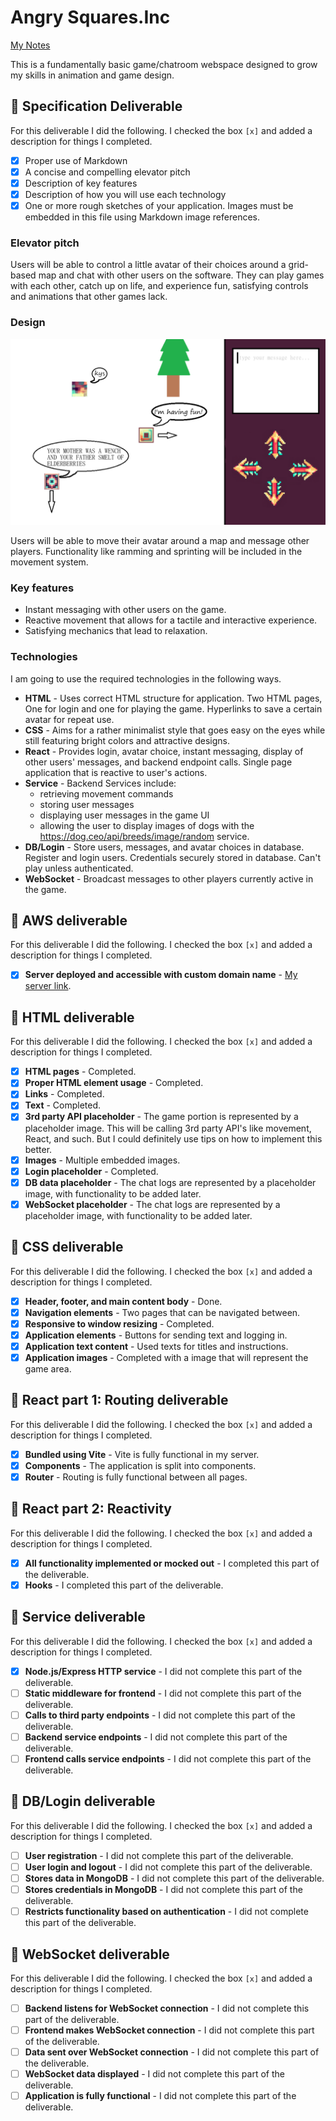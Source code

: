 # Angry Squares.Inc

[My Notes](notes.md)

This is a fundamentally basic game/chatroom webspace designed to grow my skills in animation and game design. 

## 🚀 Specification Deliverable

For this deliverable I did the following. I checked the box `[x]` and added a description for things I completed.

- [x] Proper use of Markdown
- [x] A concise and compelling elevator pitch
- [x] Description of key features
- [x] Description of how you will use each technology
- [x] One or more rough sketches of your application. Images must be embedded in this file using Markdown image references.

### Elevator pitch

Users will be able to control a little avatar of their choices around a grid-based map and chat with other users on the software. They can play games with each other, catch up on life, and experience fun, satisfying controls and animations that other games lack.

### Design

![Design image](temporary.png)

Users will be able to move their avatar around a map and message other players. Functionality like ramming and sprinting will be included in the movement system.

### Key features

- Instant messaging with other users on the game.
- Reactive movement that allows for a tactile and interactive experience.
- Satisfying mechanics that lead to relaxation.

### Technologies

I am going to use the required technologies in the following ways.

- **HTML** -  Uses correct HTML structure for application. Two HTML pages, One for login and one for playing the game. Hyperlinks to save a certain avatar for repeat use.
- **CSS** - Aims for a rather minimalist style that goes easy on the eyes while still featuring bright colors and attractive designs.
- **React** - Provides login, avatar choice, instant messaging, display of other users' messages, and backend endpoint calls. Single page application that is reactive to user's actions.
- **Service** - Backend Services include:
  - retrieving movement commands
  - storing user messages
  - displaying user messages in the game UI
  - allowing the user to display images of dogs with the https://dog.ceo/api/breeds/image/random service. 
- **DB/Login** - Store users, messages, and avatar choices in database. Register and login users. Credentials securely stored in database. Can't play unless authenticated.
- **WebSocket** - Broadcast messages to other players currently active in the game.

## 🚀 AWS deliverable

For this deliverable I did the following. I checked the box `[x]` and added a description for things I completed.

- [x] **Server deployed and accessible with custom domain name** - [My server link](https://coolsquares-webserver.click).

## 🚀 HTML deliverable

For this deliverable I did the following. I checked the box `[x]` and added a description for things I completed.

- [x] **HTML pages** - Completed.
- [x] **Proper HTML element usage** - Completed.
- [x] **Links** - Completed.
- [x] **Text** - Completed.
- [x] **3rd party API placeholder** - The game portion is represented by a placeholder image. This will be calling 3rd party API's like movement, React, and such. But I could definitely use tips on how to implement this better.
- [x] **Images** - Multiple embedded images.
- [x] **Login placeholder** - Completed.
- [x] **DB data placeholder** - The chat logs are represented by a placeholder image, with functionality to be added later. 
- [x] **WebSocket placeholder** - The chat logs are represented by a placeholder image, with functionality to be added later.

## 🚀 CSS deliverable

For this deliverable I did the following. I checked the box `[x]` and added a description for things I completed.

- [x] **Header, footer, and main content body** - Done.
- [x] **Navigation elements** - Two pages that can be navigated between.
- [x] **Responsive to window resizing** - Completed.
- [x] **Application elements** - Buttons for sending text and logging in.
- [x] **Application text content** - Used texts for titles and instructions.
- [x] **Application images** - Completed with a image that will represent the game area.

## 🚀 React part 1: Routing deliverable

For this deliverable I did the following. I checked the box `[x]` and added a description for things I completed.

- [x] **Bundled using Vite** - Vite is fully functional in my server.
- [x] **Components** - The application is split into components.
- [x] **Router** - Routing is fully functional between all pages.

## 🚀 React part 2: Reactivity

For this deliverable I did the following. I checked the box `[x]` and added a description for things I completed.

- [x] **All functionality implemented or mocked out** - I completed this part of the deliverable.
- [x] **Hooks** - I completed this part of the deliverable.

## 🚀 Service deliverable

For this deliverable I did the following. I checked the box `[x]` and added a description for things I completed.

- [x] **Node.js/Express HTTP service** - I did not complete this part of the deliverable.
- [ ] **Static middleware for frontend** - I did not complete this part of the deliverable.
- [ ] **Calls to third party endpoints** - I did not complete this part of the deliverable.
- [ ] **Backend service endpoints** - I did not complete this part of the deliverable.
- [ ] **Frontend calls service endpoints** - I did not complete this part of the deliverable.

## 🚀 DB/Login deliverable

For this deliverable I did the following. I checked the box `[x]` and added a description for things I completed.

- [ ] **User registration** - I did not complete this part of the deliverable.
- [ ] **User login and logout** - I did not complete this part of the deliverable.
- [ ] **Stores data in MongoDB** - I did not complete this part of the deliverable.
- [ ] **Stores credentials in MongoDB** - I did not complete this part of the deliverable.
- [ ] **Restricts functionality based on authentication** - I did not complete this part of the deliverable.

## 🚀 WebSocket deliverable

For this deliverable I did the following. I checked the box `[x]` and added a description for things I completed.

- [ ] **Backend listens for WebSocket connection** - I did not complete this part of the deliverable.
- [ ] **Frontend makes WebSocket connection** - I did not complete this part of the deliverable.
- [ ] **Data sent over WebSocket connection** - I did not complete this part of the deliverable.
- [ ] **WebSocket data displayed** - I did not complete this part of the deliverable.
- [ ] **Application is fully functional** - I did not complete this part of the deliverable.
